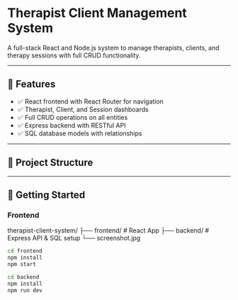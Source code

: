 # Therapist Client Management System

A full-stack React and Node.js system to manage therapists, clients, and therapy sessions with full CRUD functionality.

---

## 🧠 Features

- ✅ React frontend with React Router for navigation
- ✅ Therapist, Client, and Session dashboards
- ✅ Full CRUD operations on all entities
- ✅ Express backend with RESTful API
- ✅ SQL database models with relationships

---

## 📁 Project Structure


---

## 🚀 Getting Started

### Frontend
therapist-client-system/
├── frontend/ # React App
├── backend/ # Express API & SQL setup
└── screenshot.jpg

```bash
cd frontend
npm install
npm start

cd backend
npm install
npm run dev


